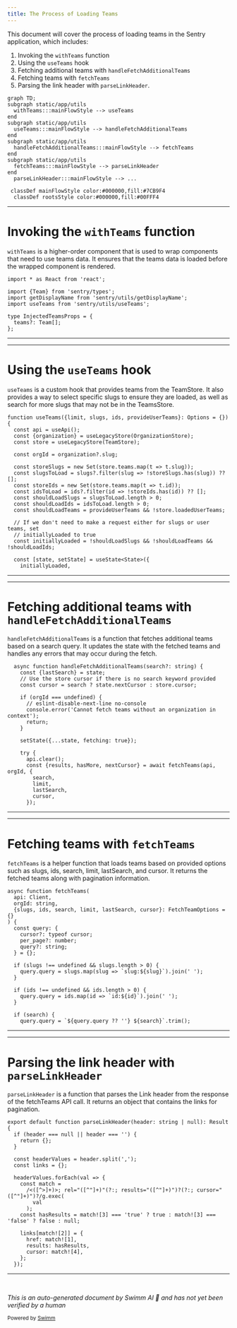 ```yaml
---
title: The Process of Loading Teams
---
```

This document will cover the process of loading teams in the Sentry application, which includes:

1. Invoking the `withTeams` function
2. Using the `useTeams` hook
3. Fetching additional teams with `handleFetchAdditionalTeams`
4. Fetching teams with `fetchTeams`
5. Parsing the link header with `parseLinkHeader`.

```mermaid
graph TD;
subgraph static/app/utils
  withTeams:::mainFlowStyle --> useTeams
end
subgraph static/app/utils
  useTeams:::mainFlowStyle --> handleFetchAdditionalTeams
end
subgraph static/app/utils
  handleFetchAdditionalTeams:::mainFlowStyle --> fetchTeams
end
subgraph static/app/utils
  fetchTeams:::mainFlowStyle --> parseLinkHeader
end
  parseLinkHeader:::mainFlowStyle --> ...

 classDef mainFlowStyle color:#000000,fill:#7CB9F4
  classDef rootsStyle color:#000000,fill:#00FFF4
```

<SwmSnippet path="/static/app/utils/withTeams.tsx" line="1">

---

# Invoking the `withTeams` function

`withTeams` is a higher-order component that is used to wrap components that need to use teams data. It ensures that the teams data is loaded before the wrapped component is rendered.

```tsx
import * as React from 'react';

import {Team} from 'sentry/types';
import getDisplayName from 'sentry/utils/getDisplayName';
import useTeams from 'sentry/utils/useTeams';

type InjectedTeamsProps = {
  teams?: Team[];
};

```

---

</SwmSnippet>

<SwmSnippet path="/static/app/utils/useTeams.tsx" line="161">

---

# Using the `useTeams` hook

`useTeams` is a custom hook that provides teams from the TeamStore. It also provides a way to select specific slugs to ensure they are loaded, as well as search for more slugs that may not be in the TeamsStore.

```tsx
function useTeams({limit, slugs, ids, provideUserTeams}: Options = {}) {
  const api = useApi();
  const {organization} = useLegacyStore(OrganizationStore);
  const store = useLegacyStore(TeamStore);

  const orgId = organization?.slug;

  const storeSlugs = new Set(store.teams.map(t => t.slug));
  const slugsToLoad = slugs?.filter(slug => !storeSlugs.has(slug)) ?? [];
  const storeIds = new Set(store.teams.map(t => t.id));
  const idsToLoad = ids?.filter(id => !storeIds.has(id)) ?? [];
  const shouldLoadSlugs = slugsToLoad.length > 0;
  const shouldLoadIds = idsToLoad.length > 0;
  const shouldLoadTeams = provideUserTeams && !store.loadedUserTeams;

  // If we don't need to make a request either for slugs or user teams, set
  // initiallyLoaded to true
  const initiallyLoaded = !shouldLoadSlugs && !shouldLoadTeams && !shouldLoadIds;

  const [state, setState] = useState<State>({
    initiallyLoaded,
```

---

</SwmSnippet>

<SwmSnippet path="/static/app/utils/useTeams.tsx" line="271">

---

# Fetching additional teams with `handleFetchAdditionalTeams`

`handleFetchAdditionalTeams` is a function that fetches additional teams based on a search query. It updates the state with the fetched teams and handles any errors that may occur during the fetch.

```tsx
  async function handleFetchAdditionalTeams(search?: string) {
    const {lastSearch} = state;
    // Use the store cursor if there is no search keyword provided
    const cursor = search ? state.nextCursor : store.cursor;

    if (orgId === undefined) {
      // eslint-disable-next-line no-console
      console.error('Cannot fetch teams without an organization in context');
      return;
    }

    setState({...state, fetching: true});

    try {
      api.clear();
      const {results, hasMore, nextCursor} = await fetchTeams(api, orgId, {
        search,
        limit,
        lastSearch,
        cursor,
      });
```

---

</SwmSnippet>

<SwmSnippet path="/static/app/utils/useTeams.tsx" line="96">

---

# Fetching teams with `fetchTeams`

`fetchTeams` is a helper function that loads teams based on provided options such as slugs, ids, search, limit, lastSearch, and cursor. It returns the fetched teams along with pagination information.

```tsx
async function fetchTeams(
  api: Client,
  orgId: string,
  {slugs, ids, search, limit, lastSearch, cursor}: FetchTeamOptions = {}
) {
  const query: {
    cursor?: typeof cursor;
    per_page?: number;
    query?: string;
  } = {};

  if (slugs !== undefined && slugs.length > 0) {
    query.query = slugs.map(slug => `slug:${slug}`).join(' ');
  }

  if (ids !== undefined && ids.length > 0) {
    query.query = ids.map(id => `id:${id}`).join(' ');
  }

  if (search) {
    query.query = `${query.query ?? ''} ${search}`.trim();
```

---

</SwmSnippet>

<SwmSnippet path="/static/app/utils/parseLinkHeader.tsx" line="3">

---

# Parsing the link header with `parseLinkHeader`

`parseLinkHeader` is a function that parses the Link header from the response of the fetchTeams API call. It returns an object that contains the links for pagination.

```tsx
export default function parseLinkHeader(header: string | null): Result {
  if (header === null || header === '') {
    return {};
  }

  const headerValues = header.split(',');
  const links = {};

  headerValues.forEach(val => {
    const match =
      /<([^>]+)>; rel="([^"]+)"(?:; results="([^"]+)")?(?:; cursor="([^"]+)")?/g.exec(
        val
      );
    const hasResults = match![3] === 'true' ? true : match![3] === 'false' ? false : null;

    links[match![2]] = {
      href: match![1],
      results: hasResults,
      cursor: match![4],
    };
  });
```

---

</SwmSnippet>

&nbsp;

*This is an auto-generated document by Swimm AI 🌊 and has not yet been verified by a human*

<SwmMeta version="3.0.0" repo-id="Z2l0aHViJTNBJTNBZGVtby1zZW50cnklM0ElM0Fzd2ltbWlv" repo-name="demo-sentry"><sup>Powered by [Swimm](/)</sup></SwmMeta>
